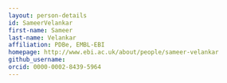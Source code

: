 ```yaml
---
layout: person-details
id: SameerVelankar
first-name: Sameer
last-name: Velankar
affiliation: PDBe, EMBL-EBI
homepage: http://www.ebi.ac.uk/about/people/sameer-velankar
github_username:
orcid: 0000-0002-8439-5964
---
```

